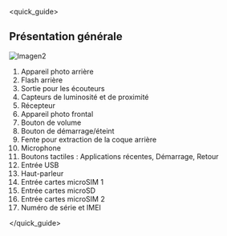 <quick_guide>
## Présentation générale

![Imagen2](http://static.energysistem.com/images/manuals/42499/566949a653254.jpg)

1.	Appareil photo arrière
2.	Flash arrière
3.	Sortie pour les écouteurs
4.	Capteurs de luminosité et de proximité
5.	Récepteur
6.	Appareil photo frontal
7.	Bouton de volume
8.	Bouton de démarrage/éteint
9.	Fente pour extraction de la coque arrière
10.	Microphone
11.	Boutons tactiles : Applications récentes, Démarrage, Retour
12.	Entrée USB
13.	Haut-parleur
14.	Entrée cartes microSIM 1
15.	Entrée cartes microSD
16.	Entrée cartes microSIM 2
17.	Numéro de série et IMEI



</quick_guide>
